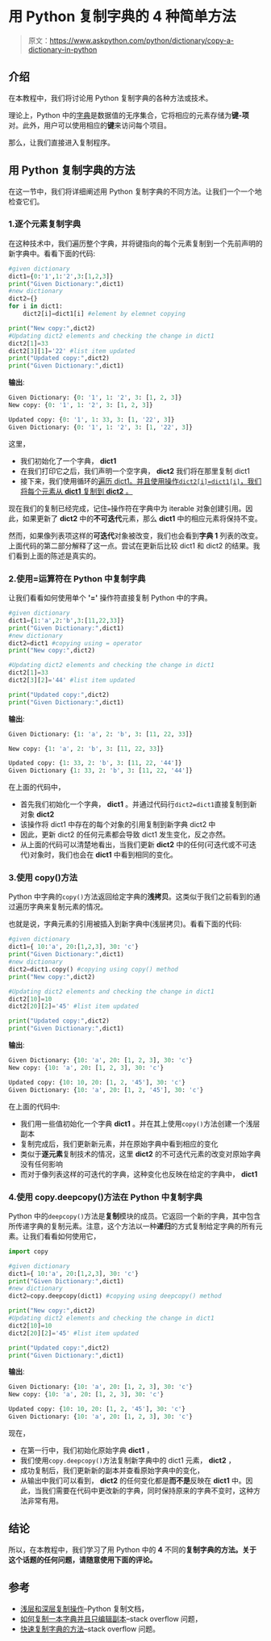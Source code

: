 # 用 Python 复制字典的 4 种简单方法

> 原文：<https://www.askpython.com/python/dictionary/copy-a-dictionary-in-python>

## 介绍

在本教程中，我们将讨论用 Python 复制字典的各种方法或技术。

理论上，Python 中的[字典](https://www.askpython.com/python/dictionary/python-dictionary-dict-tutorial)是数据值的无序集合，它将相应的元素存储为**键-项**对。此外，用户可以使用相应的**键**来访问每个项目。

那么，让我们直接进入复制程序。

## 用 Python 复制字典的方法

在这一节中，我们将详细阐述用 Python 复制字典的不同方法。让我们一个一个地检查它们。

### 1.逐个元素复制字典

在这种技术中，我们遍历整个字典，并将键指向的每个元素复制到一个先前声明的新字典中。看看下面的代码:

```py
#given dictionary
dict1={0:'1',1:'2',3:[1,2,3]}
print("Given Dictionary:",dict1)
#new dictionary
dict2={}
for i in dict1:
    dict2[i]=dict1[i] #element by elemnet copying

print("New copy:",dict2)
#Updating dict2 elements and checking the change in dict1
dict2[1]=33
dict2[3][1]='22' #list item updated
print("Updated copy:",dict2)
print("Given Dictionary:",dict1)

```

**输出**:

```py
Given Dictionary: {0: '1', 1: '2', 3: [1, 2, 3]}
New copy: {0: '1', 1: '2', 3: [1, 2, 3]}

Updated copy: {0: '1', 1: 33, 3: [1, '22', 3]}
Given Dictionary: {0: '1', 1: '2', 3: [1, '22', 3]}

```

这里，

*   我们初始化了一个字典， **dict1**
*   在我们打印它之后，我们声明一个空字典， **dict2** 我们将在那里复制 dict1
*   接下来，我们使用循环的[遍历 dict1。并且使用操作`dict2[i]=dict1[i]`，我们将每个元素从 **dict1** 复制到 **dict2** 。](https://www.askpython.com/python/python-for-loop)

现在我们的复制已经完成，记住`=`操作符在字典中为 iterable 对象创建引用。因此，如果更新了 **dict2** 中的**不可迭代**元素，那么 **dict1** 中的相应元素将保持不变。

然而，如果像列表项这样的**可迭代**对象被改变，我们也会看到**字典 1** 列表的改变。上面代码的第二部分解释了这一点。尝试在更新后比较 dict1 和 dict2 的结果。我们看到上面的陈述是真实的。

### 2.使用=运算符在 Python 中复制字典

让我们看看如何使用单个 **'='** 操作符直接复制 Python 中的字典。

```py
#given dictionary
dict1={1:'a',2:'b',3:[11,22,33]}
print("Given Dictionary:",dict1)
#new dictionary
dict2=dict1 #copying using = operator
print("New copy:",dict2)

#Updating dict2 elements and checking the change in dict1
dict2[1]=33
dict2[3][2]='44' #list item updated

print("Updated copy:",dict2)
print("Given Dictionary:",dict1)

```

**输出**:

```py
Given Dictionary: {1: 'a', 2: 'b', 3: [11, 22, 33]}

New copy: {1: 'a', 2: 'b', 3: [11, 22, 33]}

Updated copy: {1: 33, 2: 'b', 3: [11, 22, '44']}
Given Dictionary {1: 33, 2: 'b', 3: [11, 22, '44']}

```

在上面的代码中，

*   首先我们初始化一个字典， **dict1** 。并通过代码行`dict2=dict1`直接复制到新对象 **dict2**
*   该操作将 dict1 中存在的每个对象的引用复制到新字典 dict2 中
*   因此，更新 dict2 的任何元素都会导致 dict1 发生变化，反之亦然。
*   从上面的代码可以清楚地看出，当我们更新 **dict2** 中的任何(可迭代或不可迭代)对象时，我们也会在 **dict1** 中看到相同的变化。

### 3.使用 copy()方法

Python 中字典的`copy()`方法返回给定字典的**浅拷贝**。这类似于我们之前看到的通过遍历字典来复制元素的情况。

也就是说，字典元素的引用被插入到新字典中(浅层拷贝)。看看下面的代码:

```py
#given dictionary
dict1={ 10:'a', 20:[1,2,3], 30: 'c'}
print("Given Dictionary:",dict1)
#new dictionary
dict2=dict1.copy() #copying using copy() method
print("New copy:",dict2)

#Updating dict2 elements and checking the change in dict1
dict2[10]=10
dict2[20][2]='45' #list item updated

print("Updated copy:",dict2)
print("Given Dictionary:",dict1)

```

**输出**:

```py
Given Dictionary: {10: 'a', 20: [1, 2, 3], 30: 'c'}
New copy: {10: 'a', 20: [1, 2, 3], 30: 'c'}

Updated copy: {10: 10, 20: [1, 2, '45'], 30: 'c'}
Given Dictionary: {10: 'a', 20: [1, 2, '45'], 30: 'c'}

```

在上面的代码中:

*   我们用一些值初始化一个字典 **dict1** 。并在其上使用`copy()`方法创建一个浅层副本
*   复制完成后，我们更新新元素，并在原始字典中看到相应的变化
*   类似于**逐元素**复制技术的情况，这里 **dict2** 的不可迭代元素的改变对原始字典没有任何影响
*   而对于像列表这样的可迭代的字典，这种变化也反映在给定的字典中， **dict1**

### 4.使用 copy.deepcopy()方法在 Python 中复制字典

Python 中的`deepcopy()`方法是**复制**模块的成员。它返回一个新的字典，其中包含所传递字典的复制元素。注意，这个方法以一种**递归**的方式复制给定字典的所有元素。让我们看看如何使用它，

```py
import copy

#given dictionary
dict1={ 10:'a', 20:[1,2,3], 30: 'c'}
print("Given Dictionary:",dict1)
#new dictionary
dict2=copy.deepcopy(dict1) #copying using deepcopy() method

print("New copy:",dict2)
#Updating dict2 elements and checking the change in dict1
dict2[10]=10
dict2[20][2]='45' #list item updated

print("Updated copy:",dict2)
print("Given Dictionary:",dict1)

```

**输出**:

```py
Given Dictionary: {10: 'a', 20: [1, 2, 3], 30: 'c'}
New copy: {10: 'a', 20: [1, 2, 3], 30: 'c'}

Updated copy: {10: 10, 20: [1, 2, '45'], 30: 'c'}
Given Dictionary: {10: 'a', 20: [1, 2, 3], 30: 'c'}

```

现在，

*   在第一行中，我们初始化原始字典 **dict1** ，
*   我们使用`copy.deepcopy()`方法复制新字典中的 dict1 元素， **dict2** ，
*   成功复制后，我们更新新的副本并查看原始字典中的变化，
*   从输出中我们可以看到， **dict2** 的任何变化都是**而不是**反映在 **dict1** 中。因此，当我们需要在代码中更改新的字典，同时保持原来的字典不变时，这种方法非常有用。

## 结论

所以，在本教程中，我们学习了用 Python 中的 **4** 不同的**复制字典的方法。关于这个话题的任何问题，请随意使用下面的评论。**

## 参考

*   [浅层和深层复制操作](https://docs.python.org/3/library/copy.html)–Python 复制文档，
*   [如何复制一本字典并且只编辑副本](https://stackoverflow.com/questions/2465921/how-to-copy-a-dictionary-and-only-edit-the-copy)–stack overflow 问题，
*   [快速复制字典的方法](https://stackoverflow.com/questions/5861498/fast-way-to-copy-dictionary-in-python)–stack overflow 问题。